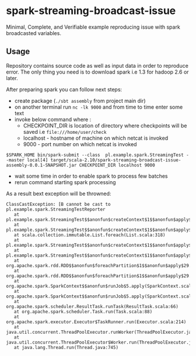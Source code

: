 # spark-streaming-broadcast-issue

Minimal, Complete, and Verifiable example reproducing issue with spark broadcasted variables.

## Usage

Repository contains source code as well as input data in order to reproduce error. The only thing you need is to download spark i.e 1.3 for hadoop 2.6 or later.

After preparing spark you can follow next steps:
 * create package (`./sbt assembly` from project main dir)
 * on another terminal run `nc -lk 9000` and from time to time enter some text
 * invoke below command where :
    * CHECKPOINT_DIR is location of directory where checkpoints will be saved i.e `file:///home/user/check`
    * localhost - hostname of machine on which netcat is invoked
    * 9000 - port number on which netcat is invoked
 ```
 $SPARK_HOME bin/spark-submit --class  pl.example.spark.StreamingTest --master local[4] target/scala-2.10/spark-streaming-broadcast-issue-assembly-0.0.1-SNAPSHOT.jar CHECKPOINT_DIR localhost 9000
 ```
 * wait some time in order to enable spark to process few batches
 * rerun command starting spark processing


 As a result bext exception will be throwned:
 ```
 ClassCastException: [B cannot be cast to pl.example.spark.StreamingTestReporter
 	at pl.example.spark.StreamingTest$$anonfun$createContext$1$$anonfun$apply$2$$anonfun$apply$4$$anonfun$apply$5.apply(StreamingTest.scala:38)
 	at pl.example.spark.StreamingTest$$anonfun$createContext$1$$anonfun$apply$2$$anonfun$apply$4$$anonfun$apply$5.apply(StreamingTest.scala:36)
 	at scala.collection.immutable.List.foreach(List.scala:318)
 	at pl.example.spark.StreamingTest$$anonfun$createContext$1$$anonfun$apply$2$$anonfun$apply$4.apply(StreamingTest.scala:36)
 	at pl.example.spark.StreamingTest$$anonfun$createContext$1$$anonfun$apply$2$$anonfun$apply$4.apply(StreamingTest.scala:33)
 	at org.apache.spark.rdd.RDD$$anonfun$foreachPartition$1$$anonfun$apply$29.apply(RDD.scala:898)
 	at org.apache.spark.rdd.RDD$$anonfun$foreachPartition$1$$anonfun$apply$29.apply(RDD.scala:898)
 	at org.apache.spark.SparkContext$$anonfun$runJob$5.apply(SparkContext.scala:1848)
 	at org.apache.spark.SparkContext$$anonfun$runJob$5.apply(SparkContext.scala:1848)
 	at org.apache.spark.scheduler.ResultTask.runTask(ResultTask.scala:66)
 	at org.apache.spark.scheduler.Task.run(Task.scala:88)
 	at org.apache.spark.executor.Executor$TaskRunner.run(Executor.scala:214)
 	at java.util.concurrent.ThreadPoolExecutor.runWorker(ThreadPoolExecutor.java:1142)
 	at java.util.concurrent.ThreadPoolExecutor$Worker.run(ThreadPoolExecutor.java:617)
 	at java.lang.Thread.run(Thread.java:745)
 ```


